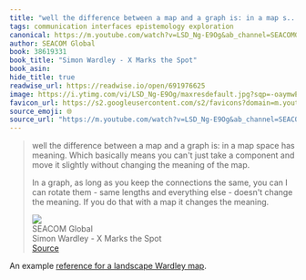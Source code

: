 ```yaml
---
title: "well the difference between a map and a graph is: in a map s..."
tags: communication interfaces epistemology exploration
canonical: https://m.youtube.com/watch?v=LSD_Ng-E9Og&ab_channel=SEACOMGlobal
author: SEACOM Global
book: 38619331
book_title: "Simon Wardley - X Marks the Spot"
book_asin: 
hide_title: true
readwise_url: https://readwise.io/open/691976625
image: https://i.ytimg.com/vi/LSD_Ng-E9Og/maxresdefault.jpg?sqp=-oaymwEmCIAKENAF8quKqQMa8AEB-AH-CYAC0AWKAgwIABABGH8gEyghMA8=&rs=AOn4CLCmP1-Zz3qlk1ncUZC6cg1fA9yuyQ
favicon_url: https://s2.googleusercontent.com/s2/favicons?domain=m.youtube.com
source_emoji: 🌐
source_url: "https://m.youtube.com/watch?v=LSD_Ng-E9Og&ab_channel=SEACOMGlobal#:~:text=well%20the%20difference,changes%20the%20meaning."
---
```


> well the difference between a map and a graph is: in a map space has meaning. Which basically means you can't just take a component and move it slightly without changing the meaning of the map.
> 
> In a graph, as long as you keep the connections the same, you can I can rotate them - same lengths and everything else - doesn't change the meaning. If you do that with a map it changes the meaning.
> <div class="quoteback-footer"><div class="quoteback-avatar"><img class="mini-favicon" src="https://s2.googleusercontent.com/s2/favicons?domain=m.youtube.com"></div><div class="quoteback-metadata"><div class="metadata-inner"><span style="display:none">FROM:</span><div aria-label="SEACOM Global" class="quoteback-author"> SEACOM Global</div><div aria-label="Simon Wardley - X Marks the Spot" class="quoteback-title"> Simon Wardley - X Marks the Spot</div></div></div><div class="quoteback-backlink"><a target="_blank" aria-label="go to the full text of this quotation" rel="noopener" href="https://m.youtube.com/watch?v=LSD_Ng-E9Og&ab_channel=SEACOMGlobal#:~:text=well%20the%20difference,changes%20the%20meaning." class="quoteback-arrow"> Source</a></div></div>

An example [reference for a landscape Wardley map](https://learnwardleymapping.com/landscape/).